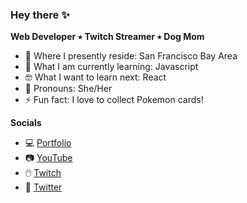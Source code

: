 ### Hey there ✨

**Web Developer ٭ Twitch Streamer ٭ Dog Mom**

- 🌉 Where I presently reside: San Francisco Bay Area
- 🌱 What I am currently learning: Javascript 
- 🤓 What I want to learn next: React 
- 👩 Pronouns: She/Her
- ⚡ Fun fact: I love to collect Pokemon cards!

**Socials**
- 💻 [Portfolio](https://melodym.dev/)
- 📷 [YouTube](https://www.youtube.com/channel/UCaTuCcZzP7ZaBLzYLoxRDZg)
- 🖱️ [Twitch](https://www.twitch.tv/melodydev)
- 📱 [Twitter](https://twitter.com/melodymdev)



